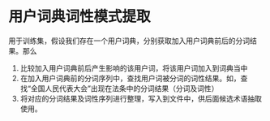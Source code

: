 # 用户词典词性模式提取

用于训练集，假设我们存在一个用户词典，分别获取加入用户词典前后的分词结果。那么

1. 比较加入用户词典前后产生影响的该用户词，将该用户词加入到词典当中
2. 在加入用户词典前的分词序列中，查找用户词被分词的词性结果。如，查找“全国人民代表大会”出现在法条中的分词结果（分词及词性）
3. 将对应的分词结果及词性序列进行整理，写入到文件中，供后面候选术语抽取使用。